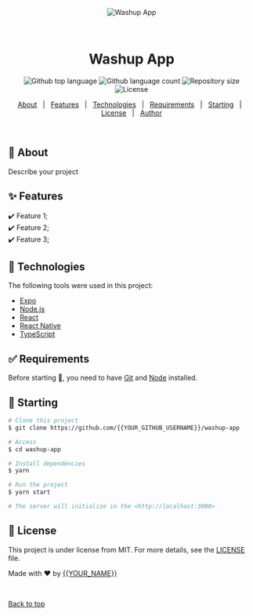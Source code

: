 <div align="center" id="top"> 
  <img src="./.github/app.gif" alt="Washup App" />

  &#xa0;

  <!-- <a href="https://washupapp.netlify.app">Demo</a> -->
</div>

<h1 align="center">Washup App</h1>

<p align="center">
  <img alt="Github top language" src="https://img.shields.io/github/languages/top/{{YOUR_GITHUB_USERNAME}}/washup-app?color=56BEB8">

  <img alt="Github language count" src="https://img.shields.io/github/languages/count/{{YOUR_GITHUB_USERNAME}}/washup-app?color=56BEB8">

  <img alt="Repository size" src="https://img.shields.io/github/repo-size/{{YOUR_GITHUB_USERNAME}}/washup-app?color=56BEB8">

  <img alt="License" src="https://img.shields.io/github/license/{{YOUR_GITHUB_USERNAME}}/washup-app?color=56BEB8">

  <!-- <img alt="Github issues" src="https://img.shields.io/github/issues/{{YOUR_GITHUB_USERNAME}}/washup-app?color=56BEB8" /> -->

  <!-- <img alt="Github forks" src="https://img.shields.io/github/forks/{{YOUR_GITHUB_USERNAME}}/washup-app?color=56BEB8" /> -->

  <!-- <img alt="Github stars" src="https://img.shields.io/github/stars/{{YOUR_GITHUB_USERNAME}}/washup-app?color=56BEB8" /> -->
</p>

<!-- Status -->

<!-- <h4 align="center"> 
	🚧  Washup App 🚀 Under construction...  🚧
</h4> 

<hr> -->

<p align="center">
  <a href="#dart-about">About</a> &#xa0; | &#xa0; 
  <a href="#sparkles-features">Features</a> &#xa0; | &#xa0;
  <a href="#rocket-technologies">Technologies</a> &#xa0; | &#xa0;
  <a href="#white_check_mark-requirements">Requirements</a> &#xa0; | &#xa0;
  <a href="#checkered_flag-starting">Starting</a> &#xa0; | &#xa0;
  <a href="#memo-license">License</a> &#xa0; | &#xa0;
  <a href="https://github.com/{{YOUR_GITHUB_USERNAME}}" target="_blank">Author</a>
</p>

<br>

## :dart: About ##

Describe your project

## :sparkles: Features ##

:heavy_check_mark: Feature 1;\
:heavy_check_mark: Feature 2;\
:heavy_check_mark: Feature 3;

## :rocket: Technologies ##

The following tools were used in this project:

- [Expo](https://expo.io/)
- [Node.js](https://nodejs.org/en/)
- [React](https://pt-br.reactjs.org/)
- [React Native](https://reactnative.dev/)
- [TypeScript](https://www.typescriptlang.org/)

## :white_check_mark: Requirements ##

Before starting :checkered_flag:, you need to have [Git](https://git-scm.com) and [Node](https://nodejs.org/en/) installed.

## :checkered_flag: Starting ##

```bash
# Clone this project
$ git clone https://github.com/{{YOUR_GITHUB_USERNAME}}/washup-app

# Access
$ cd washup-app

# Install dependencies
$ yarn

# Run the project
$ yarn start

# The server will initialize in the <http://localhost:3000>
```

## :memo: License ##

This project is under license from MIT. For more details, see the [LICENSE](LICENSE.md) file.


Made with :heart: by <a href="https://github.com/{{YOUR_GITHUB_USERNAME}}" target="_blank">{{YOUR_NAME}}</a>

&#xa0;

<a href="#top">Back to top</a>
